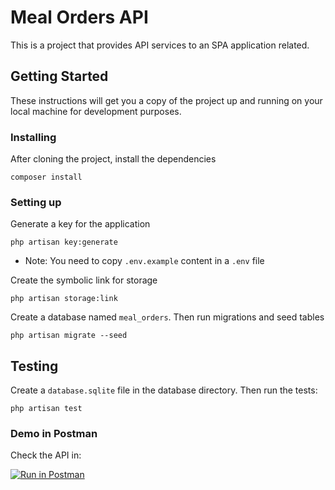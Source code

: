 # Meal Orders API

This is a project that provides API services to an SPA application related.

## Getting Started

These instructions will get you a copy of the project up and running on your local machine for development purposes.

### Installing

After cloning the project, install the dependencies

```
composer install
```

### Setting up

Generate a key for the application

```
php artisan key:generate
```

- Note: You need to copy ``.env.example`` content in a ``.env`` file

Create the symbolic link for storage

```
php artisan storage:link
```

Create a database named ``meal_orders``. Then run migrations and seed tables

```
php artisan migrate --seed
```

## Testing

Create a ``database.sqlite`` file in the database directory. Then run the tests:

```
php artisan test
```

### Demo in Postman

Check the API in:

[![Run in Postman](https://run.pstmn.io/button.svg)](https://app.getpostman.com/run-collection/7130305-d41d9504-3db0-4827-8be9-d18c464ee004?action=collection%2Ffork&collection-url=entityId%3D7130305-d41d9504-3db0-4827-8be9-d18c464ee004%26entityType%3Dcollection%26workspaceId%3D3b94fc5c-b49c-404c-8a7f-ee52ec1e9c2a#?env%5BMeal%20Orders%20API%5D=W3sia2V5IjoiaG9zdCIsInZhbHVlIjoiaHR0cDovL21lYWwtb3JkZXJzLWFwaS50ZXN0IiwiZW5hYmxlZCI6dHJ1ZX1d)
